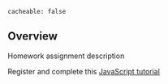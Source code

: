 ```
cacheable: false
```

## Overview

Homework assignment description

Register and complete this 
  [JavaScript tutorial](https://www.codecademy.com/tracks/javascript)
